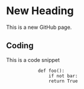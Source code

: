 # New Heading

This is a new GitHub page.

## Coding

This is a code snippet 

                def foo():
                    if not bar:
                    return True